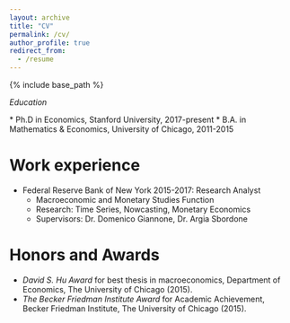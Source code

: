 ```yaml
---
layout: archive
title: "CV"
permalink: /cv/
author_profile: true
redirect_from:
  - /resume
---
```


<head>
  <!-- Default head tags -->
  <meta charset="utf-8">
  <meta http-equiv="X-UA-Compatible" content="IE=edge">
  <meta name="viewport" content="width=device-width, initial-scale=1">
  <link rel="stylesheet" href="{{ "/assets/main.css" | relative_url }}">
  <link rel="alternate" type="application/rss+xml" title="{{ site.title | escape }}" href="{{ "/feed.xml" | relative_url }}">

  <!-- Favicon head tag -->
  <link rel="icon" href="../favicon.ico" type="image/x-icon">
</head>

{% include base_path %}

<p style = "font-family:font-size:20px;font-style:italic;">
Education
</p>
* Ph.D in Economics, Stanford University, 2017-present
* B.A. in Mathematics & Economics, University of Chicago, 2011-2015

Work experience
======
* Federal Reserve Bank of New York 2015-2017: Research Analyst
  * Macroeconomic and Monetary Studies Function
  * Research: Time Series, Nowcasting, Monetary Economics
  * Supervisors: Dr. Domenico Giannone, Dr. Argia Sbordone    
  
Honors and Awards
======
* *David S. Hu Award* for best thesis in macroeconomics, Department of Economics, The University of Chicago (2015).
* *The Becker Friedman Institute Award* for Academic Achievement, Becker Friedman Institute, The University of Chicago (2015).